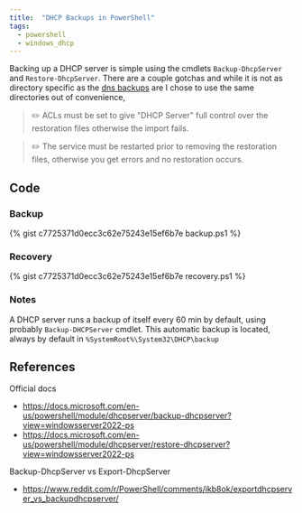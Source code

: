 ```yaml
---
title:  "DHCP Backups in PowerShell"
tags: 
  - powershell
  - windows_dhcp
---
```

Backing up a DHCP server is simple using the cmdlets `Backup-DhcpServer` and `Restore-DhcpServer`. There are a couple gotchas and while it is not as directory specific as the [dns backups]() are I chose to use the same directories out of convenience,  

> :pencil2: ACLs must be set to give "DHCP Server" full control over the restoration files otherwise the import fails.

> :pencil2: The service must be restarted prior to removing the restoration files, otherwise you get errors and no restoration occurs.

## Code
### Backup
<!-- 
https://gist.github.com/PipeItToDevNull/c7725371d0ecc3c62e75243e15ef6b7e
--> 
{% gist c7725371d0ecc3c62e75243e15ef6b7e backup.ps1 %}

### Recovery
{% gist c7725371d0ecc3c62e75243e15ef6b7e recovery.ps1 %}

### Notes
A DHCP server runs a backup of itself every 60 min by default, using probably `Backup-DHCPServer` cmdlet. This automatic backup is located, always by default in `%SystemRoot%\System32\DHCP\backup`

## References
Official docs
* https://docs.microsoft.com/en-us/powershell/module/dhcpserver/backup-dhcpserver?view=windowsserver2022-ps
* https://docs.microsoft.com/en-us/powershell/module/dhcpserver/restore-dhcpserver?view=windowsserver2022-ps

Backup-DhcpServer vs Export-DhcpServer
* https://www.reddit.com/r/PowerShell/comments/ikb8ok/exportdhcpserver_vs_backupdhcpserver/